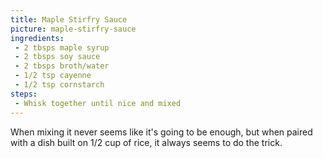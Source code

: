 ```yaml
---
title: Maple Stirfry Sauce
picture: maple-stirfry-sauce
ingredients:
 - 2 tbsps maple syrup
 - 2 tbsps soy sauce
 - 2 tbsps broth/water
 - 1/2 tsp cayenne
 - 1/2 tsp cornstarch
steps:
 - Whisk together until nice and mixed
---
```


When mixing it never seems like it's going to be enough, but when paired with a dish built on 1/2 cup of rice, it always seems to do the trick.
